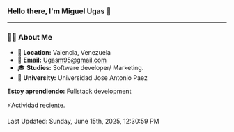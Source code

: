 ### **Hello there, I'm Miguel Ugas 👋**

---

### 🧑‍💻 **About Me**

- 📍 **Location:** Valencia, Venezuela  
- 📧 **Email:** Ugasm95@gmail.com
- 🎓 **Studies:** Software developer/ Marketing.
- 🏫 **University:**  Universidad Jose Antonio Paez

**Estoy aprendiendo:** Fullstack development

⚡Actividad reciente.
<!--RECENT_ACTIVITY:start-->
<!--RECENT_ACTIVITY:end-->
<!--RECENT_ACTIVITY:last_update-->
Last Updated: Sunday, June 15th, 2025, 12:30:59 PM
<!--RECENT_ACTIVITY:last_update_end-->
